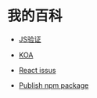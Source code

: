 # 我的百科

* [JS验证](https://github.com/ninemilli-song/wiki/issues/1)

+ [KOA](https://github.com/ninemilli-song/wiki/issues/2)

+ [React issus](https://github.com/ninemilli-song/wiki/issues/3)

+ [Publish npm package](https://github.com/ninemilli-song/wiki/issues/4)